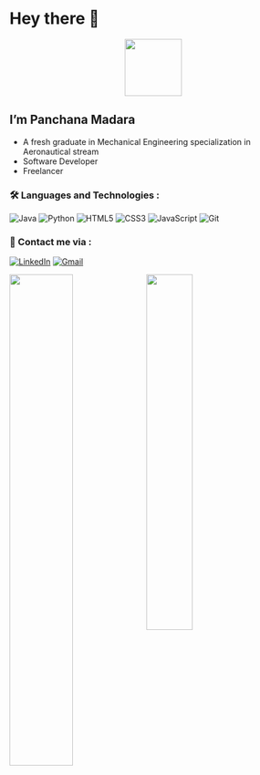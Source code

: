 # Hey there :wave:
<div id="header" align="center">
  <img src="https://media.giphy.com/media/M9gbBd9nbDrOTu1Mqx/giphy.gif" width="100"/>
</div>


<div align="center">
<img src="https://komarev.com/ghpvc/?username=pmin16314&style=flat-square&color=blue" alt=""/>
  </div>
  
  

## I’m Panchana Madara
- A fresh graduate in Mechanical Engineering specialization in Aeronautical stream
- Software Developer
- Freelancer 



### :hammer_and_wrench: Languages and Technologies :
![Java](https://img.shields.io/badge/java-%23ED8B00.svg?style=for-the-badge&logo=java&logoColor=white)
![Python](https://img.shields.io/badge/python-3670A0?style=for-the-badge&logo=python&logoColor=ffdd54)
![HTML5](https://img.shields.io/badge/html5-%23E34F26.svg?style=for-the-badge&logo=html5&logoColor=white)
![CSS3](https://img.shields.io/badge/css3-%231572B6.svg?style=for-the-badge&logo=css3&logoColor=white)
![JavaScript](https://img.shields.io/badge/javascript-%23323330.svg?style=for-the-badge&logo=javascript&logoColor=%23F7DF1E)
![Git](https://img.shields.io/badge/git-%23F05033.svg?style=for-the-badge&logo=git&logoColor=white)

### 💬 Contact me via :
[![LinkedIn](https://img.shields.io/badge/linkedin-%230077B5.svg?style=for-the-badge&logo=linkedin&logoColor=white)](https://www.linkedin.com/in/panchana-madara/)
[![Gmail](https://img.shields.io/badge/-gmail-%23D14836?style=for-the-badge&logo=Gmail&logoColor=white)](mailto:panchanam97@gmail.com)




<img align ="left" width="47%" src="https://github-readme-stats.vercel.app/api?username=pmin16314&title_color=8f22ed&show_icons=true&" />
<img align ="left" width="40%" src="https://github-readme-stats.vercel.app/api/top-langs/?username=pmin16314&layout=compact" />


<!---
pmin16314/pmin16314 is a ✨ special ✨ repository because its `README.md` (this file) appears on your GitHub profile.
You can click the Preview link to take a look at your changes.
--->
